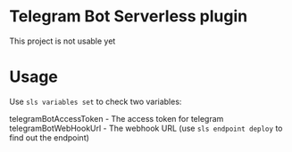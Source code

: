 # Telegram Bot Serverless plugin

This project is not usable yet

Usage
====

Use `sls variables set` to check two variables:

telegramBotAccessToken - The access token for telegram
telegramBotWebHookUrl - The webhook URL (use `sls endpoint deploy` to find out the endpoint)
